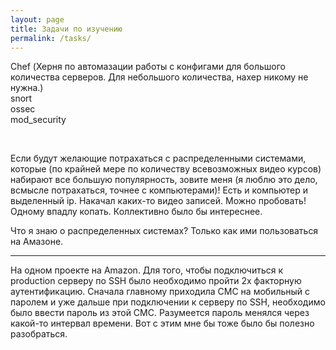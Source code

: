 ```yaml
---
layout: page
title: Задачи по изучению
permalink: /tasks/
---
```


Chef (Херня по автомазации работы с конфигами для большого количества серверов. Для небольшого количества, нахер никому не нужна.)  
snort  
ossec  
mod_security  


<br/>

Если будут желающие потрахаться с распределенными системами, которые (по крайней мере по количеству всевозможных видео курсов) набирают все большую популярность, зовите меня (я люблю это дело, всмысле потрахаться, точнее с компьютерами)!
Есть и компьютер и выделенный ip. Накачал каких-то видео записей. Можно пробовать!
Одному впадлу копать. Коллективно было бы интереснее.

Что я знаю о распределенных системах? Только как ими пользоваться на Амазоне.

<hr/>

На одном проекте на Amazon. Для того, чтобы подключиться к production серверу по SSH было необходимо пройти 2х факторную аутентификацию. Сначала главному приходила СМС на мобильный с паролем и уже дальше при подключении к серверу по SSH, необходимо было ввести пароль из этой СМС. Разумеется пароль менялся через какой-то интервал времени. Вот с этим мне бы тоже было бы полезно разобраться.  
